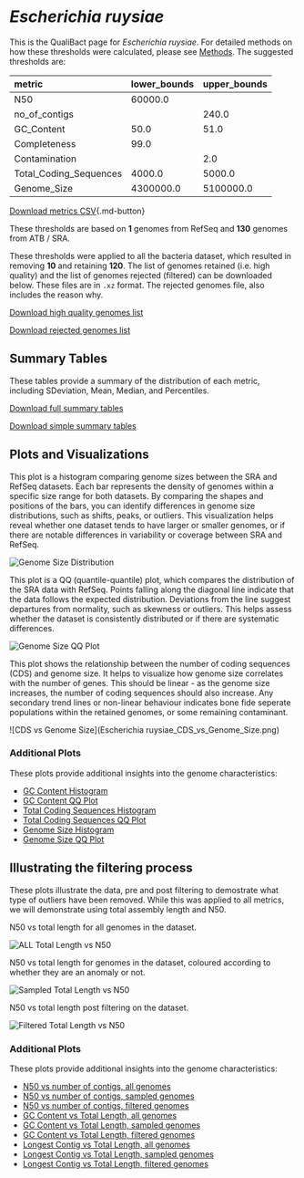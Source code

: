 # *Escherichia ruysiae*

This is the QualiBact page for *Escherichia ruysiae*. For detailed methods on how these thresholds were calculated, please see [Methods](../../methods.md).
The suggested thresholds are: 

| metric                 | lower_bounds   | upper_bounds   |
|:-----------------------|:---------------|:---------------|
| N50                    | 60000.0        |                |
| no_of_contigs          |                | 240.0          |
| GC_Content             | 50.0           | 51.0           |
| Completeness           | 99.0           |                |
| Contamination          |                | 2.0            |
| Total_Coding_Sequences | 4000.0         | 5000.0         |
| Genome_Size            | 4300000.0      | 5100000.0      |

[Download metrics CSV](Escherichia_ruysiae_metrics.csv){.md-button}


These thresholds are based on **1** genomes from RefSeq and **130** genomes from ATB / SRA.

These thresholds were applied to all the bacteria dataset, which resulted in removing **10** and retaining **120**.
The list of genomes retained (i.e. high quality) and the list of genomes rejected (filtered) can be downloaded below. These files are in `.xz` format. The rejected genomes file, also includes the reason why.

[Download high quality genomes list](Escherichia_ruysiae_high_quality_genomes.csv.xz)


[Download rejected genomes list](Escherichia_ruysiae_filtered_out_genomes.csv.xz)



## Summary Tables
These tables provide a summary of the distribution of each metric, including SDeviation, Mean, Median, and Percentiles.

[Download full summary tables](summary.csv)

[Download simple summary tables](selected_summary.csv)

## Plots and Visualizations

This plot is a histogram comparing genome sizes between the SRA and RefSeq datasets. Each bar represents the density of genomes within a specific size range for both datasets. By comparing the shapes and positions of the bars, you can identify differences in genome size distributions, such as shifts, peaks, or outliers. This visualization helps reveal whether one dataset tends to have larger or smaller genomes, or if there are notable differences in variability or coverage between SRA and RefSeq.

![Genome Size Distribution](Genome_Size_refseq_histogram_kde.png)

This plot is a QQ (quantile-quantile) plot, which compares the distribution of the SRA data with RefSeq. Points falling along the diagonal line indicate that the data follows the expected distribution. Deviations from the line suggest departures from normality, such as skewness or outliers. This helps assess whether the dataset is consistently distributed or if there are systematic differences.

![Genome Size QQ Plot](Genome_Size_refseq_qqplot.png)

This plot shows the relationship between the number of coding sequences (CDS) and genome size. It helps to visualize how genome size correlates with the number of genes. This should be linear - as the genome size increases, the number of coding sequences should also increase. Any secondary trend lines or non-linear behaviour indicates bone fide seperate populations within the retained genomes, or some remaining contaminant. 

![CDS vs Genome Size](Escherichia ruysiae_CDS_vs_Genome_Size.png)

### Additional Plots

These plots provide additional insights into the genome characteristics:

- [GC Content Histogram](GC_Content_refseq_histogram_kde.png)
- [GC Content QQ Plot](GC_Content_refseq_qqplot.png)
- [Total Coding Sequences Histogram](Total_Coding_Sequences_refseq_histogram_kde.png)
- [Total Coding Sequences QQ Plot](Total_Coding_Sequences_refseq_qqplot.png)
- [Genome Size Histogram](Genome_Size_refseq_histogram_kde.png)
- [Genome Size QQ Plot](Genome_Size_refseq_qqplot.png)
## Illustrating the filtering process
These plots illustrate the data, pre and post filtering to demostrate what type of outliers have been removed. While this was applied to all metrics, we will demonstrate using total assembly length and N50.

N50 vs total length for all genomes in the dataset.

![ALL Total Length vs N50](Escherichia_ruysiae_all_total_length_N50.png)

N50 vs total length for genomes in the dataset, coloured according to whether they are an anomaly or not.

![Sampled Total Length vs N50](Escherichia_ruysiae_sample_total_length_N50.png)

N50 vs total length post filtering on the dataset.

![Filtered Total Length vs N50](Escherichia_ruysiae_filt_total_length_N50.png)

### Additional Plots

These plots provide additional insights into the genome characteristics:

- [N50 vs number of contigs, all genomes](Escherichia_ruysiae_all_N50_number.png)
- [N50 vs number of contigs, sampled genomes](Escherichia_ruysiae_sample_N50_number.png)
- [N50 vs number of contigs, filtered genomes](Escherichia_ruysiae_filt_N50_number.png)
- [GC Content vs Total Length, all genomes](Escherichia_ruysiae_all_total_length_GC_Content.png)
- [GC Content vs Total Length, sampled genomes](Escherichia_ruysiae_sample_total_length_GC_Content.png)
- [GC Content vs Total Length, filtered genomes](Escherichia_ruysiae_filt_total_length_GC_Content.png)
- [Longest Contig vs Total Length, all genomes](Escherichia_ruysiae_all_total_length_longest.png)
- [Longest Contig vs Total Length, sampled genomes](Escherichia_ruysiae_sample_total_length_longest.png)
- [Longest Contig vs Total Length, filtered genomes](Escherichia_ruysiae_filt_total_length_longest.png)
